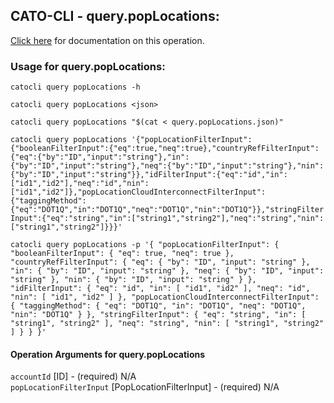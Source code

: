 
## CATO-CLI - query.popLocations:
[Click here](https://api.catonetworks.com/documentation/#query-query.popLocations) for documentation on this operation.

### Usage for query.popLocations:

`catocli query popLocations -h`

`catocli query popLocations <json>`

`catocli query popLocations "$(cat < query.popLocations.json)"`

`catocli query popLocations '{"popLocationFilterInput":{"booleanFilterInput":{"eq":true,"neq":true},"countryRefFilterInput":{"eq":{"by":"ID","input":"string"},"in":{"by":"ID","input":"string"},"neq":{"by":"ID","input":"string"},"nin":{"by":"ID","input":"string"}},"idFilterInput":{"eq":"id","in":["id1","id2"],"neq":"id","nin":["id1","id2"]},"popLocationCloudInterconnectFilterInput":{"taggingMethod":{"eq":"DOT1Q","in":"DOT1Q","neq":"DOT1Q","nin":"DOT1Q"}},"stringFilterInput":{"eq":"string","in":["string1","string2"],"neq":"string","nin":["string1","string2"]}}}'`

`catocli query popLocations -p '{
    "popLocationFilterInput": {
        "booleanFilterInput": {
            "eq": true,
            "neq": true
        },
        "countryRefFilterInput": {
            "eq": {
                "by": "ID",
                "input": "string"
            },
            "in": {
                "by": "ID",
                "input": "string"
            },
            "neq": {
                "by": "ID",
                "input": "string"
            },
            "nin": {
                "by": "ID",
                "input": "string"
            }
        },
        "idFilterInput": {
            "eq": "id",
            "in": [
                "id1",
                "id2"
            ],
            "neq": "id",
            "nin": [
                "id1",
                "id2"
            ]
        },
        "popLocationCloudInterconnectFilterInput": {
            "taggingMethod": {
                "eq": "DOT1Q",
                "in": "DOT1Q",
                "neq": "DOT1Q",
                "nin": "DOT1Q"
            }
        },
        "stringFilterInput": {
            "eq": "string",
            "in": [
                "string1",
                "string2"
            ],
            "neq": "string",
            "nin": [
                "string1",
                "string2"
            ]
        }
    }
}'`


#### Operation Arguments for query.popLocations ####

`accountId` [ID] - (required) N/A    
`popLocationFilterInput` [PopLocationFilterInput] - (required) N/A    
